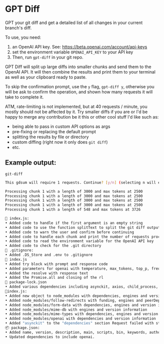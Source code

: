 # GPT Diff

GPT your git diff and get a detailed list of all changes in your current branch's diff.

To use, you need:
1. an OpenAI API key. See: https://beta.openai.com/account/api-keys
2. set the environment variable `OPENAI_API_KEY` to your API key
3. Then, run `gpt-diff` in your git repo.

GPT Diff will split up large diffs into smaller chunks and send them to the OpenAI API. It will then combine the results and print them to your terminal as well as your clipboard ready to paste.

To skip the confirmation prompt, use the `y` flag, `gpt-diff y`, otherwise you will be ask to confirm the operation, and shown how many requests it will take to complete it.

ATM, rate-limiting is not implemented, but at 40 requests / minute, you mostly should not be affected by it.  Try smaller diffs if you are or I'd be happy to merge any contribution be it this or other cool stuff I'd like such as:

- being able to pass in custom API options as args
- pre-fixing or replacing the default prompt
- splitting the results by file or directory
- custom diffing (right now it only does `git diff`)
- etc.

## Example output:
`git-diff`

```bash
This gdsum will require 1 requests. Continue? [y/n] (selecting n will exit) y

Processing chunk 1 with a length of 3000 and max tokens at 2500
Processing chunk 1 with a length of 3000 and max tokens at 2500
Processing chunk 1 with a length of 3000 and max tokens at 2500
Processing chunk 1 with a length of 3000 and max tokens at 2500
Processing chunk 1 with a length of 548 and max tokens at 3726

🌮 index.js:
• Added code to handle if the first argument is an empty string 
• Added code to use the function splitText to split the git diff output into chunks of 3000 characters 
• Added code to warn the user and confirm before continuing 
• Added code to handle each chunk and print the number of requests processed 
• Added code to read the environment variable for the OpenAI API key 
• Added code to check for the .git directory 
🌮 .gitignore:
• Added .DS_Store and .env to .gitignore 
🌮 index.js
• Added try block with prompt and response code 
• Added parameters for openai with temperature, max_tokens, top_p, frequency_penalty and presence_penalty 
• Added the resolve with response text 
• Added the Promise.all and closing of the rl 
🌮 package-lock.json
• Added various dependencies including asynckit, axios, child_process, follow-redirects 
🌮index.js:
• Added new object to node_modules with dependencies, engines and version information
• Added node_modules/follow-redirects with funding, engines and peerDependenciesMeta information 
• Added node_modules/form-data with dependencies, engines and version information
• Added node_modules/mime-db with engines and version information
• Added node_modules/mime-types with dependencies, engines and version information
• Added node_modules/openai with dependencies and version information
• Added "asynckit" to the "dependencies" section Request failed with status code 400 
📦 package.json:
• Added name, version, description, main, scripts, bin, keywords, author, email, license, dependencies, and child_process. 
• Updated dependencies to include openai.
```
